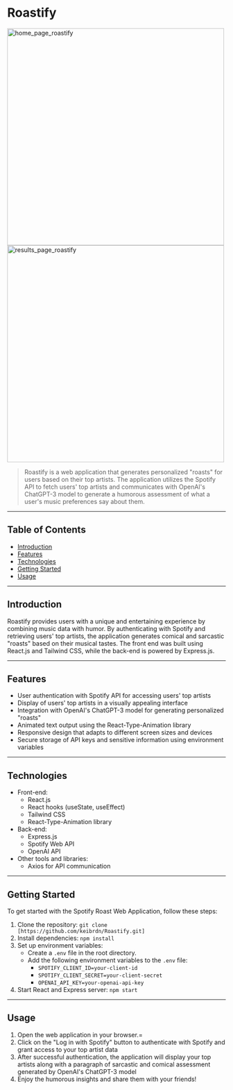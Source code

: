 # Roastify

<img width="500" alt="home_page_roastify" src="https://github.com/keibrdn/Roastify/assets/44176994/cc4a5842-d514-465c-adb6-43f03e5d1319">
<img width="500" alt="results_page_roastify" src="https://github.com/keibrdn/Roastify/assets/44176994/e431b7c2-4be3-470e-b525-77dff33b3cdf">

> Roastify is a web application that generates personalized "roasts" for users based on their top artists. The application utilizes the Spotify API to fetch users' top artists and communicates with OpenAI's ChatGPT-3 model to generate a humorous assessment of what a user's music preferences say about them.

---

## Table of Contents

- [Introduction](#introduction)
- [Features](#features)
- [Technologies](#technologies)
- [Getting Started](#getting-started)
- [Usage](#usage)

---

## Introduction

Roastify provides users with a unique and entertaining experience by combining music data with humor. By authenticating with Spotify and retrieving users' top artists, the application generates comical and sarcastic "roasts" based on their musical tastes. The front end was built using React.js and Tailwind CSS, while the back-end is powered by Express.js.

---

## Features

- User authentication with Spotify API for accessing users' top artists
- Display of users' top artists in a visually appealing interface
- Integration with OpenAI's ChatGPT-3 model for generating personalized "roasts"
- Animated text output using the React-Type-Animation library
- Responsive design that adapts to different screen sizes and devices
- Secure storage of API keys and sensitive information using environment variables

---

## Technologies

- Front-end:
  - React.js
  - React hooks (useState, useEffect)
  - Tailwind CSS
  - React-Type-Animation library
- Back-end:
  - Express.js
  - Spotify Web API
  - OpenAI API
- Other tools and libraries:
  - Axios for API communication

---

## Getting Started

To get started with the Spotify Roast Web Application, follow these steps:

1. Clone the repository: `git clone [https://github.com/keibrdn/Roastify.git]`
2. Install dependencies: `npm install`
3. Set up environment variables:
   - Create a `.env` file in the root directory.
   - Add the following environment variables to the `.env` file:
     - `SPOTIFY_CLIENT_ID=your-client-id`
     - `SPOTIFY_CLIENT_SECRET=your-client-secret`
     - `OPENAI_API_KEY=your-openai-api-key`
4. Start React and Express server: `npm start`

---

## Usage

1. Open the web application in your browser.=
2. Click on the "Log in with Spotify" button to authenticate with Spotify and grant access to your top artist data
3. After successful authentication, the application will display your top artists along with a paragraph of sarcastic and comical assessment generated by OpenAI's ChatGPT-3 model
4. Enjoy the humorous insights and share them with your friends!
